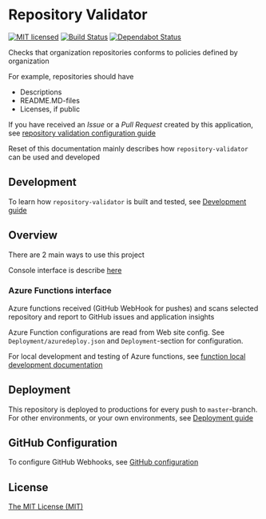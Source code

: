 # Repository Validator
[![MIT licensed](https://img.shields.io/badge/license-MIT-blue.svg)](./LICENSE)
[![Build Status](https://jenkins.protacon.cloud/buildStatus/icon?job=www.github.com/repository-validator/master)](https://jenkins.protacon.cloud/blue/organizations/jenkins/www.github.com%2Frepository-validator/activity)
[![Dependabot Status](https://api.dependabot.com/badges/status?host=github&repo=protacon/repository-validator)](https://dependabot.com)

Checks that organization repositories conforms to policies defined by organization

For example, repositories should have
  * Descriptions
  * README.MD-files
  * Licenses, if public

If you have received an *Issue* or a *Pull Request* created by this application, see
[repository validation configuration guide](Documentation/validation-configuration.md)

Reset of this documentation mainly describes how `repository-validator` can be
used and developed

## Development

To learn how `repository-validator` is built and tested, see [Development guide](Documentation/development.md)

## Overview

There are 2 main ways to use this project

Console interface is describe [here](Documentation/console-runner.md)

### Azure Functions interface

Azure functions received (GitHub WebHook for pushes) and scans selected
repository and report to GitHub issues and application insights

Azure Function configurations are read from Web site config.
See `Deployment/azuredeploy.json` and `Deployment`-section for configuration.

For local development and testing of Azure functions, see [function local development documentation](https://docs.microsoft.com/en-us/azure/azure-functions/functions-develop-local)

## Deployment

This repository is deployed to productions for every push to `master`-branch.
For other environments, or your own environments, see
[Deployment guide](Documentation/deployment.md)

## GitHub Configuration

To configure GitHub Webhooks, see [GitHub configuration](Documentation/github.md)

## License

[The MIT License (MIT)](LICENSE)
